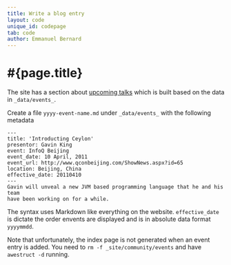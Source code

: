 ```yaml
---
title: Write a blog entry
layout: code
unique_id: codepage
tab: code
author: Emmanuel Bernard
---
```

# #{page.title}

The site has a section about [upcoming talks](/community/events)
which is built based on the data in `_data/events_`.

Create a file `yyyy-event-name.md` under `_data/events_` with the following 
metadata

<!-- lang: none -->
    ---
    title: 'Introducting Ceylon'
    presentor: Gavin King
    event: InfoQ Beijing
    event_date: 10 April, 2011
    event_url: http://www.qconbeijing.com/ShowNews.aspx?id=65
    location: Beijing, China
    effective_date: 20110410
    ---
    Gavin will unveal a new JVM based programming language that he and his team 
    have been working on for a while.

The syntax uses Markdown like everything on the website. `effective_date` is dictate the order
envents are displayed and is in absolute data format `yyyymmdd`. 

Note that unfortunately, the index page is not generated when an event entry is added.
You need to `rm -f _site/community/events` and have `awestruct -d` running.